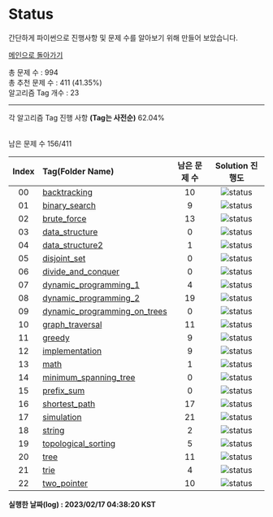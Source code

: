 # Status

간단하게 파이썬으로 진행사항 및 문제 수를 알아보기 위해 만들어 보았습니다.


[메인으로 돌아가기](https://github.com/tony9402/baekjoon)



총 문제 수 : 994  
총 추천 문제 수 : 411 (41.35%)  
알고리즘 Tag 개수 : 23  


<hr>
각 알고리즘 Tag 진행 사항 <b>(Tag는 사전순)</b> 62.04% <br><br>

남은 문제 수 156/411

| Index | Tag(Folder Name) |   남은 문제 수   | Solution 진행도 |
| :--:  | :--------------- |   :----------:   | :------------:  |
| 00 |  [backtracking](./../../tree/main/backtracking) | 10 |![status](https://img.shields.io/badge/-64.29%25-31AE0F) |  
| 01 |  [binary_search](./../../tree/main/binary_search) | 9 |![status](https://img.shields.io/badge/-55.00%25-31AE0F) |  
| 02 |  [brute_force](./../../tree/main/brute_force) | 13 |![status](https://img.shields.io/badge/-60.61%25-31AE0F) |  
| 03 |  [data_structure](./../../tree/main/data_structure) | 0 |![status](https://img.shields.io/badge/-100.00%25-0885CC) |  
| 04 |  [data_structure2](./../../tree/main/data_structure2) | 1 |![status](https://img.shields.io/badge/-90.91%25-31AE0F) |  
| 05 |  [disjoint_set](./../../tree/main/disjoint_set) | 0 |![status](https://img.shields.io/badge/-100.00%25-0885CC) |  
| 06 |  [divide_and_conquer](./../../tree/main/divide_and_conquer) | 0 |![status](https://img.shields.io/badge/-100.00%25-0885CC) |  
| 07 |  [dynamic_programming_1](./../../tree/main/dynamic_programming_1) | 4 |![status](https://img.shields.io/badge/-85.19%25-31AE0F) |  
| 08 |  [dynamic_programming_2](./../../tree/main/dynamic_programming_2) | 19 |![status](https://img.shields.io/badge/-32.14%25-31AE0F) |  
| 09 |  [dynamic_programming_on_trees](./../../tree/main/dynamic_programming_on_trees) | 0 |![status](https://img.shields.io/badge/-100.00%25-0885CC) |  
| 10 |  [graph_traversal](./../../tree/main/graph_traversal) | 11 |![status](https://img.shields.io/badge/-64.52%25-31AE0F) |  
| 11 |  [greedy](./../../tree/main/greedy) | 9 |![status](https://img.shields.io/badge/-66.67%25-31AE0F) |  
| 12 |  [implementation](./../../tree/main/implementation) | 9 |![status](https://img.shields.io/badge/-70.00%25-31AE0F) |  
| 13 |  [math](./../../tree/main/math) | 1 |![status](https://img.shields.io/badge/-94.44%25-31AE0F) |  
| 14 |  [minimum_spanning_tree](./../../tree/main/minimum_spanning_tree) | 0 |![status](https://img.shields.io/badge/-100.00%25-0885CC) |  
| 15 |  [prefix_sum](./../../tree/main/prefix_sum) | 0 |![status](https://img.shields.io/badge/-100.00%25-0885CC) |  
| 16 |  [shortest_path](./../../tree/main/shortest_path) | 17 |![status](https://img.shields.io/badge/-5.56%25-31AE0F) |  
| 17 |  [simulation](./../../tree/main/simulation) | 21 |![status](https://img.shields.io/badge/-30.00%25-31AE0F) |  
| 18 |  [string](./../../tree/main/string) | 2 |![status](https://img.shields.io/badge/-89.47%25-31AE0F) |  
| 19 |  [topological_sorting](./../../tree/main/topological_sorting) | 5 |![status](https://img.shields.io/badge/-0.00%25-DFFD26) |  
| 20 |  [tree](./../../tree/main/tree) | 11 |![status](https://img.shields.io/badge/-26.67%25-31AE0F) |  
| 21 |  [trie](./../../tree/main/trie) | 4 |![status](https://img.shields.io/badge/-20.00%25-31AE0F) |  
| 22 |  [two_pointer](./../../tree/main/two_pointer) | 10 |![status](https://img.shields.io/badge/-23.08%25-31AE0F) |  


**실행한 날짜(log) : 2023/02/17 04:38:20 KST**
